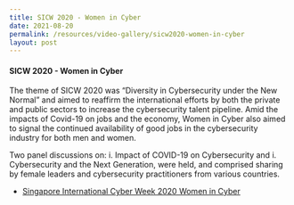```yaml
---
title: SICW 2020 - Women in Cyber
date: 2021-08-20
permalink: /resources/video-gallery/sicw2020-women-in-cyber
layout: post
---
```

#### **SICW 2020 - Women in Cyber**

The theme of SICW 2020 was “Diversity in Cybersecurity under the New Normal” and aimed to reaffirm the international efforts by both the private and public sectors to increase the cybersecurity talent pipeline. Amid the impacts of Covid-19 on jobs and the economy, Women in Cyber also aimed to signal the continued availability of good jobs in the cybersecurity industry for both men and women. 

Two panel discussions on: 
i. Impact of COVID-19 on Cybersecurity and 
i. Cybersecurity and the Next Generation, were held, and comprised sharing by female leaders and cybersecurity practitioners from various countries.

* [Singapore International Cyber Week 2020 Women in Cyber](https://www.youtube.com/watch?v=-pjyOS6Zh_s)